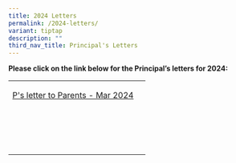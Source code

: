 ```yaml
---
title: 2024 Letters
permalink: /2024-letters/
variant: tiptap
description: ""
third_nav_title: Principal's Letters
---
```

<p><strong>Please click on the link below for the Principal’s letters for 2024:</strong>
</p>
<table>
<tbody>
<tr>
<td rowspan="1" colspan="1">
<p><a href="995202" rel="noopener noreferrer nofollow" target="_blank">P's letter to Parents - Mar 2024</a>
</p>
</td>
<td rowspan="1" colspan="1">
<p></p>
</td>
</tr>
<tr>
<td rowspan="1" colspan="1">
<p></p>
</td>
<td rowspan="1" colspan="1">
<p></p>
</td>
</tr>
<tr>
<td rowspan="1" colspan="1">
<p></p>
</td>
<td rowspan="1" colspan="1">
<p></p>
</td>
</tr>
<tr>
<td rowspan="1" colspan="1">
<p></p>
</td>
<td rowspan="1" colspan="1">
<p></p>
</td>
</tr>
<tr>
<td rowspan="1" colspan="1">
<p></p>
</td>
<td rowspan="1" colspan="1">
<p></p>
</td>
</tr>
</tbody>
</table>
<p></p>